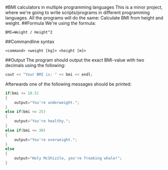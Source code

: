 #BMI calculators in multiple programming languages
This is a minor project, where we're going to write scripts/programs in different programming languages. All the programs will do the same: Calculate BMI from height and weight.
##Formula
We're using the formula:
```
BMI=Weight / Height^2
```
##Commandline syntax
```
<command> <weight [kg]> <height [m]>
```
##Output
The program should output the exact BMI-value with two decimals using the following:
```cpp
cout << "Your BMI is: " << bmi << endl;
```
Afterwards one of the following messages should be printed:
```cpp
if(bmi <= 18.5)
{
	output="You're underweight.";
}
else if(bmi <= 25)
{
	output="You're healthy.";
}
else if(bmi <= 30)
{
	output="You're overweight.";
}
else
{
	output="Holy McShizzle, you're freaking whale!";
}
```
